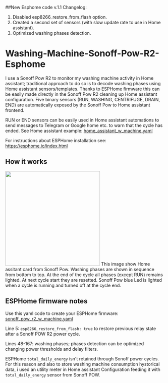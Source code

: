 ##New Esphome code v.1.1
Changelog:
1. Disabled esp8266_restore_from_flash option.
2. Created a second set of sensors (with slow update rate to use in Home assistant).
3. Optimized washing phases detection.

# Washing-Machine-Sonoff-Pow-R2-Esphome

I use a Sonoff Pow R2 to monitor my washing machine activity in Home assistant; traditional approach to do so is to decode washing phases using Home assistant sensors/templates. Thanks to ESPHome firmware this can be easily made directly in the Sonoff Pow R2 cleaning up Home assistant configuration.
Five binary sensors (RUN, WASHING, CENTRIFUGE, DRAIN, END) are automatically exposed by the Sonoff Pow to Home assistant frontend.

RUN or END sensors can be easily used in Home assistant automations to send messages to Telegram or Google home etc. to  warn that the cycle has ended. See Home assistant example: [home_assistant_w_machine.yaml](https://github.com/Gio-dot/Washing-Machine-Sonoff-Pow-R2-Esphome/blob/master/home_assistant_w_machine.yaml)

For instructions about ESPHome installation see: https://esphome.io/index.html

## How it works

<img src="https://github.com/Gio-dot/Washing-Machine-Sonoff-Pow-R2-Esphome/blob/master/img/end.jpg" width="300">
This image show Home assitant card from Sonoff Pow. Washing phases are shown in sequence from bottom to top. At the end of the cycle all phases (except RUN) remains lighted. At next cycle start they are resetted.
Sonoff Pow blue Led is lighted when a cycle is running and turned off at the cycle end.

## ESPHome firmware notes

Use this yaml code to create your ESPHome firmware: [sonoff_pow_r2_w_machine.yaml](https://github.com/Gio-dot/Washing-Machine-Sonoff-Pow-R2-Esphome/blob/master/sonoff_pow_r2_w_machine.yaml)

Line 5: `esp8266_restore_from_flash: true` to restore previous relay state after a Sonoff POW R2 power cycle.

Lines 48-167: washing phases; phases detection can be optimized changing power thresholds and delay filters. 

ESPHome `total_daily_energy` isn't retained through Sonoff power cycles. For this reason and also to store washing machine consumption hystorical data, i used an utility meter in Home assistant Configuration feeding it with `total_daily_energy` sensor from Sonoff POW.


